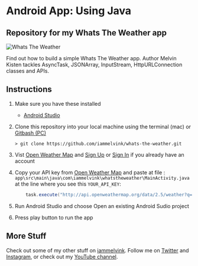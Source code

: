 # Android App: Using Java

## Repository for my Whats The Weather app

![Whats The Weather](whats-the-weather.gif "Whats The Weather")

Find out how to build a simple Whats The Weather app. Author Melvin Kisten tackles AsyncTask, JSONArray, InputStream, HttpURLConnection classes and APIs. 

## Instructions
1. Make sure you have these installed
	- [Android Studio](https://developer.android.com/studio#downloads "Android Studio")

2. Clone this repository into your local machine using the terminal (mac) or [Gitbash (PC)](https://git-scm.com/download/win "Gitbash (PC)")
	
	`> git clone https://github.com/iammelvink/whats-the-weather.git`
3. Vist [Open Weather Map](https://openweathermap.org/ "Open Weather Map") and [Sign Up](https://home.openweathermap.org/users/sign_up "Sign Up") or [Sign In](https://home.openweathermap.org/users/sign_in "Sign In") if you already have an account 

4. Copy your API key from [Open Weather Map](https://openweathermap.org/ "Open Weather Map") and paste at file : 
	`app\src\main\java\com\iammelvink\whatstheweather\MainActivity.java` at the line where you see this `YOUR_API_KEY`:

	```java
		task.execute("http://api.openweathermap.org/data/2.5/weather?q=" + searchCity + "&APPID=YOUR_API_KEY").get();
	```
5. Run Android Studio and choose Open an existing Android Sudio project
6. Press play button to run the app 

## More Stuff
Check out some of my other stuff on [iammelvink](https://iammelvink.github.io/ "iammelvink Portfolio Website"). Follow me on [Twitter](https://twitter.com/iammelvink "iammelvink") and [Instagram](https://www.instagram.com/iammelvink "iammelvink"), or check out my [YouTube channel](https://www.youtube.com/channel/UCwMGEkyU2QOqEEKJ1E5pe7w "WiiLearnTech YouTube").
